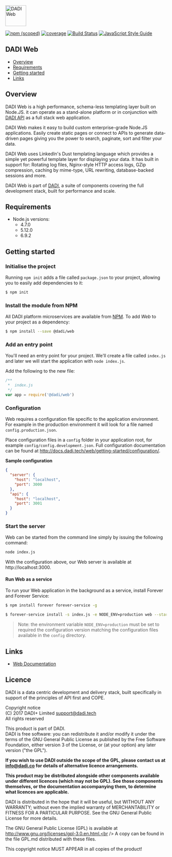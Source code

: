 <img src="https://dadi.tech/assets/products/dadi-web.png" alt="DADI Web" height="65"/>

[![npm (scoped)](https://img.shields.io/npm/v/@dadi/web.svg?maxAge=10800&style=flat-square)](https://www.npmjs.com/package/@dadi/web)
[![coverage](https://img.shields.io/badge/coverage-73%25-yellow.svg?style=flat?style=flat-square)](https://github.com/dadi/web)
[![Build Status](https://travis-ci.org/dadi/web.svg?branch=master)](https://travis-ci.org/dadi/web)
[![JavaScript Style Guide](https://img.shields.io/badge/code%20style-standard-brightgreen.svg?style=flat-square)](http://standardjs.com/)

## DADI Web

* [Overview](#overview)
* [Requirements](#requirements)
* [Getting started](#getting-started)
* [Links](#links)

## Overview

DADI Web is a high performance, schema-less templating layer built on Node.JS. it can operate as a stand-alone platform or in conjunction with [DADI API](https://github.com/dadi/api) as a full stack web application.

DADI Web makes it easy to build custom enterprise-grade Node.JS applications. Easily create static pages or connect to APIs to generate data-driven pages giving you the power to search, paginate, sort and filter your data.

DADI Web uses LinkedIn's Dust templating language which provides a simple yet powerful template layer for displaying your data. It has built in support for: Rotating log files, Nginx-style HTTP access logs, GZip compression, caching by mime-type, URL rewriting, database-backed sessions and more.

DADI Web is part of [DADI](https://github.com/dadi/), a suite of components covering the full development stack, built for performance and scale.

## Requirements

* Node.js versions:
  * 4.7.0
  * 5.12.0
  * 6.9.2

## Getting started

### Initialise the project

Running `npm init` adds a file called `package.json` to your project, allowing you to easily add dependencies to it:

```bash
$ npm init
```

### Install the module from NPM

All DADI platform microservices are available from [NPM](https://www.npmjs.com/). To add *Web* to your project as a dependency:

```bash
$ npm install --save @dadi/web
```

### Add an entry point

You'll need an entry point for your project. We'll create a file called `index.js` and later we will start the application with `node index.js`.

Add the following to the new file:

```js
/**
 *  index.js
 */
var app = require('@dadi/web')
```

### Configuration

Web requires a configuration file specific to the application environment. For example in the production environment it will look for a file named `config.production.json`.

Place configuration files in a `config` folder in your application root, for example `config/config.development.json`. Full configuration documentation can be found at http://docs.dadi.tech/web/getting-started/configuration/.

**Sample configuration**

```json
{
  "server": {
    "host": "localhost",
    "port": 3000
  },
  "api": {
    "host": "localhost",
    "port": 3001
  }
}
```

### Start the server

Web can be started from the command line simply by issuing the following command:

```bash
node index.js
```

With the configuration above, our Web server is available at http://localhost:3000.

#### Run Web as a service

To run your Web application in the background as a service, install Forever and Forever Service:

```bash
$ npm install forever forever-service -g

$ forever-service install -s index.js -e NODE_ENV=production web --start
```

> Note: the environment variable `NODE_ENV=production` must be set to required the configuration version matching the configuration files available in the `config` directory.


## Links
* [Web Documentation](http://docs.dadi.tech/web/)

## Licence

DADI is a data centric development and delivery stack, built specifically in support of the principles of API first and COPE.

Copyright notice<br />
(C) 2017 DADI+ Limited <support@dadi.tech><br />
All rights reserved

This product is part of DADI.<br />
DADI is free software: you can redistribute it and/or modify
it under the terms of the GNU General Public License as published by
the Free Software Foundation, either version 3 of the License, or
(at your option) any later version ("the GPL").

**If you wish to use DADI outside the scope of the GPL, please
contact us at info@dadi.co for details of alternative licence
arrangements.**

**This product may be distributed alongside other components
available under different licences (which may not be GPL). See
those components themselves, or the documentation accompanying
them, to determine what licences are applicable.**

DADI is distributed in the hope that it will be useful,
but WITHOUT ANY WARRANTY; without even the implied warranty of
MERCHANTABILITY or FITNESS FOR A PARTICULAR PURPOSE.  See the
GNU General Public License for more details.

The GNU General Public License (GPL) is available at
http://www.gnu.org/licenses/gpl-3.0.en.html.<br />
A copy can be found in the file GPL.md distributed with
these files.

This copyright notice MUST APPEAR in all copies of the product!
